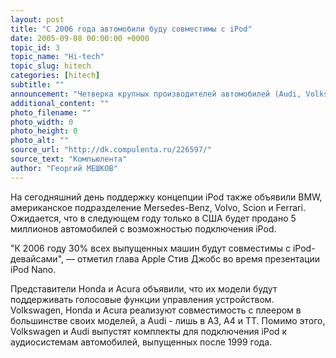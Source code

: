 ```yaml
---
layout: post
title: "С 2006 года автомобили буду совместимы с iPod"
date: 2005-09-08 00:00:00 +0000
topic_id: 3
topic_name: "Hi-tech"
topic_slug: hitech
categories: [hitech]
subtitle: ""
announcement: "Четверка крупных производителей автомобилей (Audi, Volkswagen, Honda, Acura) объявила о намерении реализовать в моделях 2006 года выпуска, предназначенных для американского рынка, поддержку плееров Apple iPod. На опытных образцах автомобилей была продемонстрирована возможность подключения анонсированного 7 сентября iPod Nano к аудио-системе автомашины."
additional_content: ""
photo_filename: ""
photo_width: 0
photo_height: 0
photo_alt: ""
source_url: "http://dk.compulenta.ru/226597/"
source_text: "Компьюлента"
author: "Георгий МЕШКОВ"
---
```

На сегодняшний день поддержку концепции iPod также объявили BMW, американское подразделение Mersedes-Benz, Volvo, Scion и Ferrari. Ожидается, что в следующем году только в США будет продано 5 миллионов автомобилей с возможностью подключения iPod.

"К 2006 году 30% всех выпущенных машин будут совместимы с iPod-девайсами", &mdash; отметил глава Apple Стив Джобс во время презентации iPod Nano.

Представители Honda и Acura объявили, что их модели будут поддерживать голосовые функции управления устройством. Volkswagen, Honda и Acura реализуют совместимость с плеером в большинстве своих моделей, а Audi - лишь в A3, A4 и TT. Помимо этого, Volkswagen и Audi выпустят комплекты для подключения iPod к аудиосистемам автомобилей, выпущенных после 1999 года.

